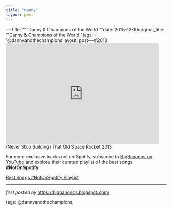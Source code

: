 ```yaml
---
title: "danny"
layout: post
---
```

---title: "' 'Danny & Champions of the World''"date: 2015-12-10original_title: "'Danny & Champions of the World'"tags:  - '@dannyandthechampions'layout: post---#2013 <br /><iframe width="95%" height="315" src="https://www.youtube.com/embed/hcDvZLeb12Y?list=PLtuNtuTatqI3Sq0UrOfKvIPT20SzNwgDK" frameborder="0" allowfullscreen></iframe>(Never Stop Building) That Old Space Rocket 2013<!--Subscribe and Playlist Links--><div>    <p>For more exclusive tracks not on Spotify, subscribe to <a href="https://www.youtube.com/@BigBanonos" target="_blank">BigBanonos on YouTube</a> and explore their curated playlist of the best songs <strong>#NotOnSpotify</strong>.</p>    <p><a href="https://www.youtube.com/playlist?list=PLtuNtuTatqI0kFahUCbtbfenC_ET5O_tr" target="_blank">Best Songs #NotOnSpotify Playlist<br /></a></p></div><hr /><p><em>first posted by</em> <a href="https://bigbanonos.blogspot.com/" rel="noopener" target="_new">https://bigbanonos.blogspot.com/</a></p><p>tags: @dannyandthechampions,</p>